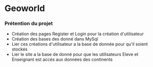 # Geoworld 

### Prétention du projet

* Création des pages Register et Login pour la création d'utilisateur
* Création des bases des donné dans MySql 
* Lier ces créations d'utilisateur a la base de donnée pour qu'il soient stockés 
* Lier le site a la base de donné pour que les utilisateurs Eleve et Enseignant est accés aux données des continents
